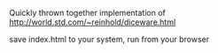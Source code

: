 Quickly thrown together implementation of http://world.std.com/~reinhold/diceware.html

save index.html to your system, run from your browser
